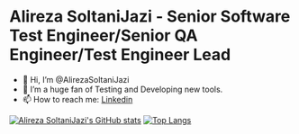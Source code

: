 # Alireza SoltaniJazi - Senior Software Test Engineer/Senior QA Engineer/Test Engineer Lead

- 👋 Hi, I’m @AlirezaSoltaniJazi
- 👀 I’m a huge fan of Testing and Developing new tools.
- 📫 How to reach me: [Linkedin](https://www.linkedin.com/in/alireza-soltani-jazi/)

[![Alireza SoltaniJazi's GitHub stats](https://github-readme-stats.vercel.app/api?username=AlirezaSoltaniJazi&hide=stars&theme=transparent&line_height=40)](#)
[![Top Langs](https://github-readme-stats.vercel.app/api/top-langs/?username=AlirezaSoltaniJazi)](#)


<!---
TestSenpai/TestSenpai is a ✨ special ✨ repository because its `README.md` (this file) appears on your GitHub profile.
You can click the Preview link to take a look at your changes.
--->
